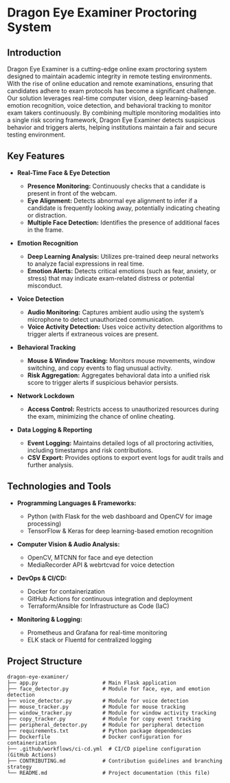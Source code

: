 # Dragon Eye Examiner Proctoring System

## Introduction
Dragon Eye Examiner is a cutting-edge online exam proctoring system designed to maintain academic integrity in remote testing environments. With the rise of online education and remote examinations, ensuring that candidates adhere to exam protocols has become a significant challenge. Our solution leverages real-time computer vision, deep learning-based emotion recognition, voice detection, and behavioral tracking to monitor exam takers continuously. By combining multiple monitoring modalities into a single risk scoring framework, Dragon Eye Examiner detects suspicious behavior and triggers alerts, helping institutions maintain a fair and secure testing environment.

## Key Features

- **Real-Time Face & Eye Detection**  
  - **Presence Monitoring:** Continuously checks that a candidate is present in front of the webcam.  
  - **Eye Alignment:** Detects abnormal eye alignment to infer if a candidate is frequently looking away, potentially indicating cheating or distraction.  
  - **Multiple Face Detection:** Identifies the presence of additional faces in the frame.

- **Emotion Recognition**  
  - **Deep Learning Analysis:** Utilizes pre-trained deep neural networks to analyze facial expressions in real time.  
  - **Emotion Alerts:** Detects critical emotions (such as fear, anxiety, or stress) that may indicate exam-related distress or potential misconduct.

- **Voice Detection**  
  - **Audio Monitoring:** Captures ambient audio using the system’s microphone to detect unauthorized communication.  
  - **Voice Activity Detection:** Uses voice activity detection algorithms to trigger alerts if extraneous voices are present.

- **Behavioral Tracking**  
  - **Mouse & Window Tracking:** Monitors mouse movements, window switching, and copy events to flag unusual activity.  
  - **Risk Aggregation:** Aggregates behavioral data into a unified risk score to trigger alerts if suspicious behavior persists.

- **Network Lockdown**  
  - **Access Control:** Restricts access to unauthorized resources during the exam, minimizing the chance of online cheating.

- **Data Logging & Reporting**  
  - **Event Logging:** Maintains detailed logs of all proctoring activities, including timestamps and risk contributions.  
  - **CSV Export:** Provides options to export event logs for audit trails and further analysis.

## Technologies and Tools

- **Programming Languages & Frameworks:**  
  - Python (with Flask for the web dashboard and OpenCV for image processing)
  - TensorFlow & Keras for deep learning-based emotion recognition

- **Computer Vision & Audio Analysis:**  
  - OpenCV, MTCNN for face and eye detection
  - MediaRecorder API & webrtcvad for voice detection

- **DevOps & CI/CD:**  
  - Docker for containerization
  - GitHub Actions for continuous integration and deployment
  - Terraform/Ansible for Infrastructure as Code (IaC)

- **Monitoring & Logging:**  
  - Prometheus and Grafana for real-time monitoring
  - ELK stack or Fluentd for centralized logging

## Project Structure

```plaintext
dragon-eye-examiner/
├── app.py                     # Main Flask application
├── face_detector.py           # Module for face, eye, and emotion detection
├── voice_detector.py          # Module for voice detection
├── mouse_tracker.py           # Module for mouse tracking
├── window_tracker.py          # Module for window activity tracking
├── copy_tracker.py            # Module for copy event tracking
├── peripheral_detector.py     # Module for peripheral detection
├── requirements.txt           # Python package dependencies
├── Dockerfile                 # Docker configuration for containerization
├── .github/workflows/ci-cd.yml  # CI/CD pipeline configuration (GitHub Actions)
├── CONTRIBUTING.md            # Contribution guidelines and branching strategy
└── README.md                  # Project documentation (this file)

